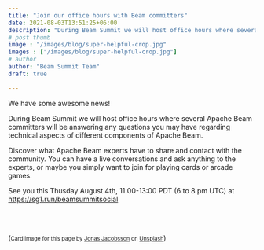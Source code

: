 ```yaml
---
title: "Join our office hours with Beam committers"
date: 2021-08-03T13:51:25+06:00
description: "During Beam Summit we will host office hours where several Apache Beam committers will be answering any questions you may have regarding technical aspects of different components of Apache Beam."
# post thumb
image : "/images/blog/super-helpful-crop.jpg"
images : ["/images/blog/super-helpful-crop.jpg"]
# author
author: "Beam Summit Team"
draft: true

---
```


We have some awesome news!

During Beam Summit we will host office hours where several Apache Beam committers will be answering any questions you may have regarding technical aspects of different components of Apache Beam.

Discover what Apache Beam experts have to share and contact with the community. You can have a live conversations and ask anything to the experts, or maybe you simply want to join for playing cards or arcade games.

See you this Thusday August 4th, 11:00-13:00 PDT (6 to 8 pm UTC) at https://sg1.run/beamsummitsocial

<br /><br />

(<span style="font-size:0.8em">Card image for this page by <a href="https://unsplash.com/@jonasjacobsson?utm_source=unsplash&amp;utm_medium=referral&amp;utm_content=creditCopyText">Jonas Jacobsson</a> on <a href="https://unsplash.com/?utm_source=unsplash&amp;utm_medium=referral&amp;utm_content=creditCopyText">Unsplash</a></span>)